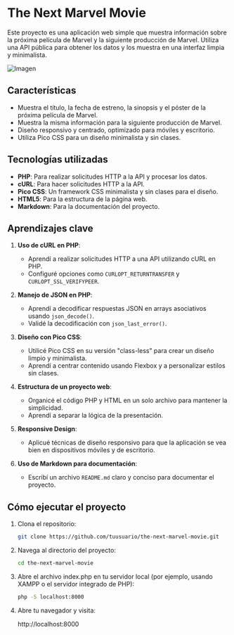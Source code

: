 # The Next Marvel Movie

Este proyecto es una aplicación web simple que muestra información sobre la próxima película de Marvel y la siguiente producción de Marvel. Utiliza una API pública para obtener los datos y los muestra en una interfaz limpia y minimalista.

![Imagen](https://i.imgur.com/ibxxQw3.jpeg)

## Características

- Muestra el título, la fecha de estreno, la sinopsis y el póster de la próxima película de Marvel.
- Muestra la misma información para la siguiente producción de Marvel.
- Diseño responsivo y centrado, optimizado para móviles y escritorio.
- Utiliza Pico CSS para un diseño minimalista y sin clases.

## Tecnologías utilizadas

- **PHP**: Para realizar solicitudes HTTP a la API y procesar los datos.
- **cURL**: Para hacer solicitudes HTTP a la API.
- **Pico CSS**: Un framework CSS minimalista y sin clases para el diseño.
- **HTML5**: Para la estructura de la página web.
- **Markdown**: Para la documentación del proyecto.

## Aprendizajes clave

1. **Uso de cURL en PHP**:
   - Aprendí a realizar solicitudes HTTP a una API utilizando cURL en PHP.
   - Configuré opciones como `CURLOPT_RETURNTRANSFER` y `CURLOPT_SSL_VERIFYPEER`.

2. **Manejo de JSON en PHP**:
   - Aprendí a decodificar respuestas JSON en arrays asociativos usando `json_decode()`.
   - Validé la decodificación con `json_last_error()`.

3. **Diseño con Pico CSS**:
   - Utilicé Pico CSS en su versión "class-less" para crear un diseño limpio y minimalista.
   - Aprendí a centrar contenido usando Flexbox y a personalizar estilos sin clases.

4. **Estructura de un proyecto web**:
   - Organicé el código PHP y HTML en un solo archivo para mantener la simplicidad.
   - Aprendí a separar la lógica de la presentación.

5. **Responsive Design**:
   - Aplicué técnicas de diseño responsivo para que la aplicación se vea bien en dispositivos móviles y de escritorio.

6. **Uso de Markdown para documentación**:
   - Escribí un archivo `README.md` claro y conciso para documentar el proyecto.

## Cómo ejecutar el proyecto

1. Clona el repositorio:
   ```bash
   git clone https://github.com/tuusuario/the-next-marvel-movie.git
   ```

2. Navega al directorio del proyecto:

   ```bash
   cd the-next-marvel-movie
   ```

3. Abre el archivo index.php en tu servidor local (por ejemplo, usando XAMPP o el servidor integrado de PHP):

   ```bash
   php -S localhost:8000
   ```

4. Abre tu navegador y visita:

   http://localhost:8000


   
